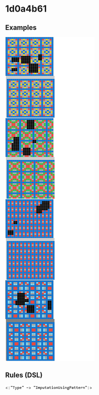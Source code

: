 # 1d0a4b61

## Examples

![ARC examples for 1d0a4b61](examples.png?raw=true)

## Rules (DSL)

![DSL rules for 1d0a4b61](rules.png?raw=true)

